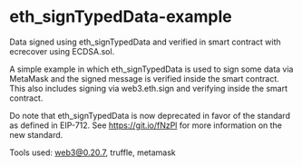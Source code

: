 # eth_signTypedData-example
Data signed using eth_signTypedData and verified in smart contract with ecrecover using ECDSA.sol.

A simple example in which eth_signTypedData is used to sign some data via MetaMask and the signed message is verified inside the smart contract. This also includes signing via web3.eth.sign and verifying inside the smart contract.

Do note that eth_signTypedData is now deprecated in favor of the standard as defined in EIP-712. See https://git.io/fNzPl for more information on the new standard.

Tools used: web3@0.20.7, truffle, metamask
